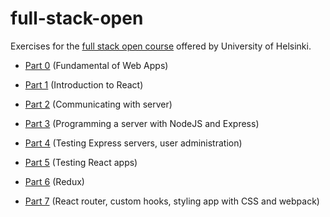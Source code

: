 # full-stack-open

Exercises for the [full stack open course](https://fullstackopen.com/en) offered by University of Helsinki.

* [Part 0](./part0) (Fundamental of Web Apps)

* [Part 1](./part1) (Introduction to React)

* [Part 2](./part2) (Communicating with server)

* [Part 3](https://github.com/heyDante/phonebook-backend) (Programming a server with NodeJS and Express)

* [Part 4](./part4) (Testing Express servers, user administration)

* [Part 5](./part5) (Testing React apps)

* [Part 6](./part6) (Redux)

* [Part 7](./part7) (React router, custom hooks, styling app with CSS and webpack)
